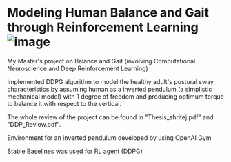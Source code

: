 # Modeling Human Balance and Gait through Reinforcement Learning                ![image](https://user-images.githubusercontent.com/46397283/149203199-2a2ca114-de0f-4626-834d-2debff002da8.png)

My Master's project on Balance and Gait (involving Computational Neuroscience and Deep Reinforcement Learning)

Implemented DDPG algorithm to model the healthy adult's postural sway characteristics by assuming human as a inverted pendulum (a simplistic mechanical model) with 1 degree of freedom and producing optimum torque to balance it with respect to the vertical.

The whole review of the project can be found in "Thesis_shritej.pdf" and "DDP_Review.pdf".

Environment for an inverted pendulum developed by using OpenAI Gym

Stable Baselines was used for RL agent (DDPG) 

